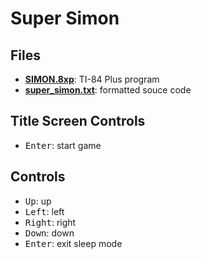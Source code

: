 # Super Simon

## Files

- [**SIMON.8xp**](SIMON.8xp): TI-84 Plus program
- [**super_simon.txt**](super_simon.txt): formatted souce code

## Title Screen Controls

- <kbd>Enter</kbd>: start game

## Controls

- <kbd>Up</kbd>: up
- <kbd>Left</kbd>: left
- <kbd>Right</kbd>: right
- <kbd>Down</kbd>: down
- <kbd>Enter</kbd>: exit sleep mode
